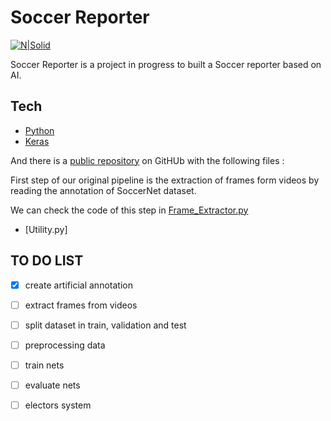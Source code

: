 # Soccer Reporter

[![N|Solid](https://i.ibb.co/CHp6mdz/Bobo-Code-Tag.png)](https://github.com/jabosso)

Soccer Reporter is a project in progress to built a Soccer reporter based on AI.
## Tech
* [Python]
* [Keras]

And  there is a [public repository][repo] on GitHUb with the following files :

First step of our original pipeline is the extraction of frames form videos by reading the annotation of SoccerNet dataset.

We can check the code of this step in [Frame_Extractor.py]

* [Utility.py]



## TO DO LIST 
- [x] create artificial annotation 
- [ ] extract frames from videos
- [ ] split dataset in train, validation and test
- [ ]  preprocessing data
- [ ] train nets
- [ ]  evaluate nets
- [ ] electors system


 [Python]:<https://www.python.org/>
 [Keras]:<https://keras.io/>
 [repo]:<https://github.com/jabosso/GS>
[Frame_EXTractor.py]:<https://github.com/jabosso/GS/Frame_extractor.py>